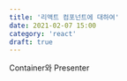 ```yaml
---
title: '리액트 컴포넌트에 대하여'
date: 2021-02-07 15:00
category: 'react'
draft: true
---
```


Container와 Presenter